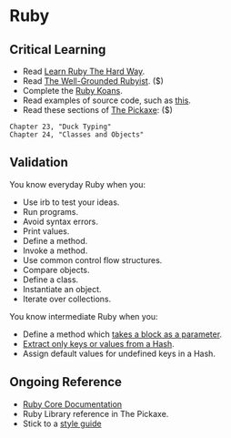 Ruby
====

Critical Learning
-----------------

* Read [Learn Ruby The Hard Way](http://ruby.learncodethehardway.org/book/).
* Read [The Well-Grounded Rubyist](http://manning.com/black2/). ($)
* Complete the [Ruby Koans](http://rubykoans.com).
* Read examples of source code, such as [this](https://github.com/jferris/effigy/tree/master/lib).
* Read these sections of
  [The Pickaxe](http://pragprog.com/book/ruby/programming-ruby): ($)

```shell
Chapter 23, "Duck Typing"
Chapter 24, "Classes and Objects"
```

Validation
----------

You know everyday Ruby when you:

* Use irb to test your ideas.
* Run programs.
* Avoid syntax errors.
* Print values.
* Define a method.
* Invoke a method.
* Use common control flow structures.
* Compare objects.
* Define a class.
* Instantiate an object.
* Iterate over collections.

You know intermediate Ruby when you:

* Define a method which [takes a block as a parameter](http://blog.codahale.com/2005/11/24/a-ruby-howto-writing-a-method-that-uses-code-blocks/).
* [Extract only keys or values from a Hash](http://www.jasimabasheer.com/posts/meta_introduction_to_ruby.html).
* Assign default values for undefined keys in a Hash.

Ongoing Reference
-----------------

* [Ruby Core Documentation](http://ruby-doc.org/core-1.9.3)
* Ruby Library reference in The Pickaxe.
* Stick to a [style guide](https://github.com/thoughtbot/style-guide#formatting)
